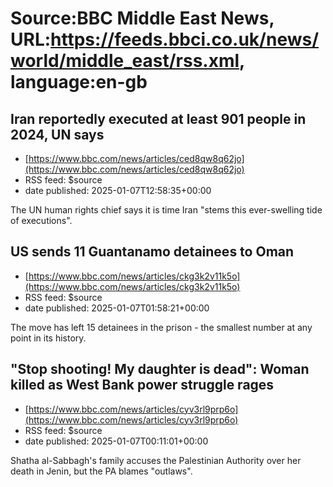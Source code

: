 # Source:BBC Middle East News, URL:https://feeds.bbci.co.uk/news/world/middle_east/rss.xml, language:en-gb

## Iran reportedly executed at least 901 people in 2024, UN says
 - [https://www.bbc.com/news/articles/ced8qw8q62jo](https://www.bbc.com/news/articles/ced8qw8q62jo)
 - RSS feed: $source
 - date published: 2025-01-07T12:58:35+00:00

The UN human rights chief says it is time Iran "stems this ever-swelling tide of executions".

## US sends 11 Guantanamo detainees to Oman
 - [https://www.bbc.com/news/articles/ckg3k2v11k5o](https://www.bbc.com/news/articles/ckg3k2v11k5o)
 - RSS feed: $source
 - date published: 2025-01-07T01:58:21+00:00

The move has left 15 detainees in the prison - the smallest number at any point in its history.

## "Stop shooting! My daughter is dead": Woman killed as West Bank power struggle rages
 - [https://www.bbc.com/news/articles/cyv3rl9prp6o](https://www.bbc.com/news/articles/cyv3rl9prp6o)
 - RSS feed: $source
 - date published: 2025-01-07T00:11:01+00:00

Shatha al-Sabbagh's family accuses the Palestinian Authority over her death in Jenin, but the PA blames "outlaws".

